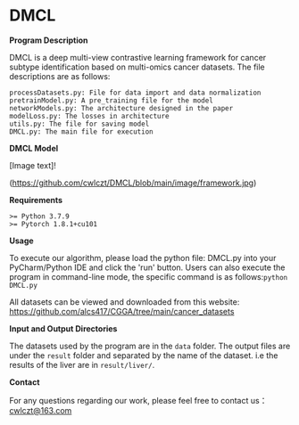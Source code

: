# DMCL

**Program Description**

DMCL is a deep multi-view contrastive learning framework for cancer subtype identification based on multi-omics cancer datasets. The file descriptions are as follows:
    
    
    processDatasets.py: File for data import and data normalization
    pretrainModel.py: A pre_training file for the model
    networkModels.py: The architecture designed in the paper
    modelLoss.py: The losses in architecture
    utils.py: The file for saving model
    DMCL.py: The main file for execution
    
**DMCL Model**

[Image text]!

(https://github.com/cwlczt/DMCL/blob/main/image/framework.jpg)

**Requirements**

    >= Python 3.7.9
    >= Pytorch 1.8.1+cu101

**Usage**

   To execute our algorithm, please load the python file: DMCL.py into your PyCharm/Python IDE and click the 'run' button. Users can also execute the program in command-line mode, the specific command is as follows:```python DMCL.py```
   
   All datasets can be viewed and downloaded from this website: https://github.com/alcs417/CGGA/tree/main/cancer_datasets  

**Input and Output Directories**

   The datasets used by the program are in the ```data``` folder. The output files are under the ```result``` folder and separated by the name of the dataset. i.e the results of the liver are in ```result/liver/```. 
   
**Contact**

   For any questions regarding our work, please feel free to contact us：cwlczt@163.com

